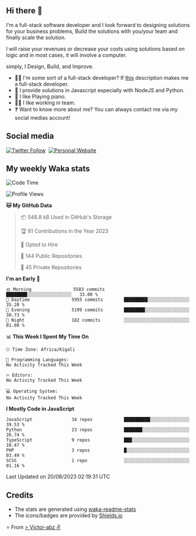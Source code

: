 ## Hi there 👋
I'm a full-stack software developer and I look forward to designing solutions for your business problems, Build the solutions with you/your team and finally scale the solution.

I will raise your revenues or decrease your costs using solutions based on logic and in most cases, it will involve a computer.

simply, I Design, Build, and Improve.

- 👨‍💻 I'm some sort of a full-stack developer? If [this](https://www.w3schools.com/whatis/whatis_fullstack.asp) description makes me a full-stack developer.
- 🌱 I provide solutions in Javascript especially with NodeJS and Python. 
- 🎹 I like Playing piano.
- 👯‍♀️ I like working in team.
- ❓ Want to know more about me? You can always contact me via my social medias account!

## Social media
[![Twitter Follow](https://img.shields.io/twitter/follow/vicky_abz?color=%231DA1F2&label=Twitter&style=for-the-badge&logo=twitter&logoColor=ffffff)](https://twitter.com/vicky_abz)
‎‎ [![Personal Website](https://img.shields.io/static/v1?label=visit&message=victor-abz.com&color=%235F021F&style=for-the-badge)](https://victor-abz.com/)

## My weekly Waka stats
<!--START_SECTION:waka-->
![Code Time](http://img.shields.io/badge/Code%20Time-819%20hrs%2039%20mins-blue)

![Profile Views](http://img.shields.io/badge/Profile%20Views-0-blue)

**🐱 My GitHub Data** 

> 📦 548.8 kB Used in GitHub's Storage 
 > 
> 🏆 81 Contributions in the Year 2023
 > 
> 💼 Opted to Hire
 > 
> 📜 144 Public Repositories 
 > 
> 🔑 45 Private Repositories 
 > 
**I'm an Early 🐤** 

```text
🌞 Morning                5583 commits        ████████░░░░░░░░░░░░░░░░░   33.00 % 
🌆 Daytime                5955 commits        █████████░░░░░░░░░░░░░░░░   35.20 % 
🌃 Evening                5199 commits        ████████░░░░░░░░░░░░░░░░░   30.73 % 
🌙 Night                  182 commits         ░░░░░░░░░░░░░░░░░░░░░░░░░   01.08 % 
```


📊 **This Week I Spent My Time On** 

```text
🕑︎ Time Zone: Africa/Kigali

💬 Programming Languages: 
No Activity Tracked This Week

🔥 Editors: 
No Activity Tracked This Week

💻 Operating System: 
No Activity Tracked This Week
```

**I Mostly Code in JavaScript** 

```text
JavaScript               34 repos            ██████████░░░░░░░░░░░░░░░   39.53 % 
Python                   23 repos            ███████░░░░░░░░░░░░░░░░░░   26.74 % 
TypeScript               9 repos             ███░░░░░░░░░░░░░░░░░░░░░░   10.47 % 
PHP                      3 repos             █░░░░░░░░░░░░░░░░░░░░░░░░   03.49 % 
SCSS                     1 repo              ░░░░░░░░░░░░░░░░░░░░░░░░░   01.16 % 
```




 Last Updated on 20/08/2023 02:19:31 UTC
<!--END_SECTION:waka-->

## Credits
- The stats are generated using [waka-readme-stats](https://github.com/anmol098/waka-readme-stats)
- The icons/badges are provided by [Shields.io](https://shields.io/)

⭐️ From [> Victor-abz ✌](https://victor-abz.com/)
